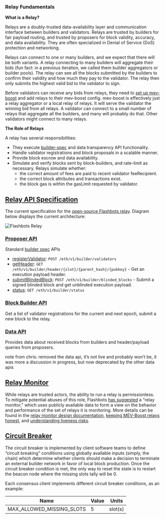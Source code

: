 ### Relay Fundamentals

**What is a Relay?**

Relays are a doubly-trusted data-availability layer and communication interface between builders and validators. Relays are trusted by builders for fair payload routing, and trusted by proposers for block validity, accuracy, and data availability. They are often specialized in Denial of Service (DoS) protection and networking.

Relays can connect to one or many builders, and we expect that there will be both variants. A relay connecting to many builders will aggregate their bids (fun fact: in a previous iteration, we called them builder aggregators or builder pools). The relay can see all the blocks submitted by the builders to confirm their validity and how much they pay to the validator. The relay then only submits the highest valid bid to the validator to sign.

Before validators can receive any bids from relays, they need to [set up mev-boost](https://boost.flashbots.net/) and add relays to their mev-boost config. mev-boost is effectively just a relay aggregator or a local relay of relays. It will serve the validator the winning bid from all relays. A validator can connect to a small number of relays that aggregate all the builders, and many will probably do that. Other validators might connect to many relays.

**The Role of Relays**

A relay has several responsibilities:

- They execute [builder-spec](https://ethereum.github.io/builder-specs/#/Builder) and data transparency API functionality.
- Handle validator registrations and block proposals in a scalable manner.
- Provide block escrow and data availability.
- Simulate and verify blocks sent by block-builders, and rate-limit as necessary. Relays simulate whether:
    - the correct amount of fees are paid to recent validator feeRecipient.
    - the correct block attributes and transactions exist.
    - the block gas is within the gasLimit requested by validator.

## [Relay API Specification](https://flashbots.notion.site/Relay-API-Spec-5fb0819366954962bc02e81cb33840f5)

The current specification for the [open-source Flashbots relay](https://github.com/flashbots/mev-boost-relay). Diagram below displays the current architecture:

![Flashbots Relay](https://s3.us-west-2.amazonaws.com/secure.notion-static.com/c4460f24-9643-470a-a956-d886bf92e354/Screenshot_2022-06-22_at_17.54.56.png?X-Amz-Algorithm=AWS4-HMAC-SHA256&X-Amz-Content-Sha256=UNSIGNED-PAYLOAD&X-Amz-Credential=AKIAT73L2G45EIPT3X45%2F20220830%2Fus-west-2%2Fs3%2Faws4_request&X-Amz-Date=20220830T205729Z&X-Amz-Expires=86400&X-Amz-Signature=abc6d574c4cec35cbb7e970984b9014e26b27964d1ca7390d9d62fa566382f36&X-Amz-SignedHeaders=host&response-content-disposition=filename%20%3D%22Screenshot%25202022-06-22%2520at%252017.54.56.png%22&x-id=GetObject)

### [Proposer API](https://www.notion.so/Relay-API-Spec-5fb0819366954962bc02e81cb33840f5)

Standard [builder spec](https://ethereum.github.io/builder-specs/#/Builder) APIs

- [registerValidator](https://ethereum.github.io/builder-specs/#/Builder/registerValidator): `POST /eth/v1/builder/validators`
- [getHeader](https://ethereum.github.io/builder-specs/#/Builder/getHeader): `GET  /eth/v1/builder/header/{slot}/{parent_hash}/{pubkey}` - Get an execution payload header.
- [submitBlindedBlock](https://ethereum.github.io/builder-specs/#/Builder/submitBlindedBlock): `POST /eth/v1/builder/blinded_blocks` - Submit a signed blinded block and get unblinded execution payload.
- [status](https://ethereum.github.io/builder-specs/#/): `GET /eth/v1/builder/status`

### [Block Builder API](https://www.notion.so/Relay-API-Spec-5fb0819366954962bc02e81cb33840f5)

Get a list of validator registrations for the current and next epoch, submit a new block to the relay.

### [Data API](https://www.notion.so/Relay-API-Spec-5fb0819366954962bc02e81cb33840f5)

Provides data about received blocks from builders and header/payload queries from proposers. 

note from chris: removed the data api, it’s not live and probably won’t be, it was more a discussion in progress, but now deprecated by the other data apis

## [Relay Monitor](https://hackmd.io/@ralexstokes/SynPJN_pq)

While relays are trusted actors, the ability to run a relay is permissionless. To mitigate potential abuses of this role, Flashbots [has suggested](https://github.com/flashbots/mev-boost/issues/142) a “relay monitor,” which uses publicly available data to form a view on the behavior and performance of the set of relays it is monitoring. More details can be found in the [relay monitor design documentation](https://hackmd.io/@ralexstokes/SynPJN_pq), [keeping MEV-Boost relays honest](https://notes.ethereum.org/@yoav/BJeOQ8rI5), and [understanding liveness risks](https://www.notion.so/Understanding-liveness-risks-from-mev-boost-3b0c6399d803476dab686cb94a1e4dc5).

## [Circuit Breaker](https://hackmd.io/@ralexstokes/BJn9N6Thc)

The circuit breaker is implemented by client software teams to define “circuit breaking” conditions using globally available inputs (simply, the chain) which determine whether clients should make a decision to terminate an external builder network in favor of local block production. Once the circuit breaker condition is met, the only way to reset the state is to restart the beacon node where the missing slots tally will be 0. 

Each consensus client implements different circuit breaker conditions, as an example:

| Name | Value | Units |
| --- | --- | --- |
| MAX_ALLOWED_MISSING_SLOTS | 5 | slot(s) |